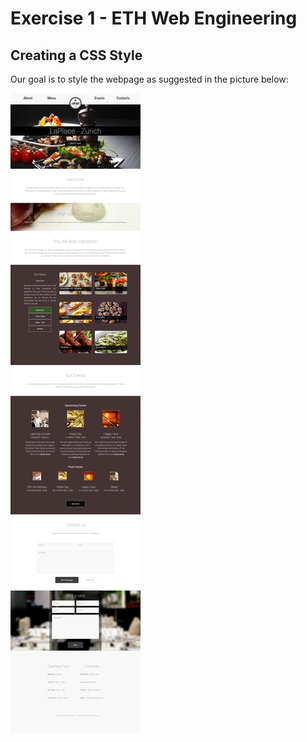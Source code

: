 # Exercise 1 - ETH Web Engineering

## Creating a CSS Style

Our goal is to style the webpage as suggested in the picture below:

![Entie webpage](media/entirepage.png)
